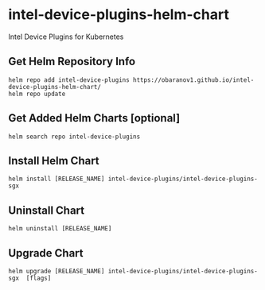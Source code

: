 # intel-device-plugins-helm-chart
Intel Device Plugins for Kubernetes
## Get Helm Repository Info
```
helm repo add intel-device-plugins https://obaranov1.github.io/intel-device-plugins-helm-chart/
helm repo update
```

## Get Added Helm Charts [optional]
```
helm search repo intel-device-plugins
```

## Install Helm Chart
```
helm install [RELEASE_NAME] intel-device-plugins/intel-device-plugins-sgx
```

## Uninstall Chart
```
helm uninstall [RELEASE_NAME]
```

## Upgrade Chart
```
helm upgrade [RELEASE_NAME] intel-device-plugins/intel-device-plugins-sgx  [flags]
```
